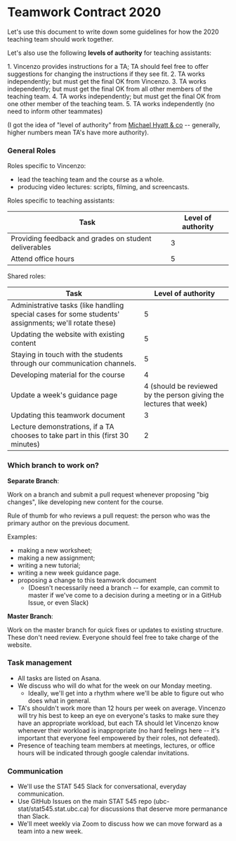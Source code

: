 # Teamwork Contract 2020

Let's use this document to write down some guidelines for how the 2020 teaching team should work together.

Let's also use the following **levels of authority** for teaching assistants:

1\. Vincenzo provides instructions for a TA; TA should feel free to offer suggestions for changing the instructions if they see fit.
2\. TA works independently; but must get the final OK from Vincenzo. 
3\. TA works independently; but must get the final OK from all other members of the teaching team.
4\. TA works independently; but must get the final OK from one other member of the teaching team.
5\. TA works independently (no need to inform other teammates)

(I got the idea of "level of authority" from [Michael Hyatt & co](https://michaelhyatt.com/the-five-levels-of-delegation/) -- generally, higher numbers mean TA's have more authority).

### General Roles

Roles specific to Vincenzo: 

- lead the teaching team and the course as a whole.
- producing video lectures: scripts, filming, and screencasts.

Roles specific to teaching assistants:

| Task | Level of authority |
|------|--------------------|
| Providing feedback and grades on student deliverables | 3 |
| Attend office hours | 5 |


Shared roles:

| Task | Level of authority |
|------|--------------------|
| Administrative tasks (like handling special cases for some students' assignments; we'll rotate these) | 5 |
| Updating the website with existing content | 5 | 
| Staying in touch with the students through our communication channels. | 5 |
| Developing material for the course | 4 |
| Update a week's guidance page | 4 (should be reviewed by the person giving the lectures that week) |
| Updating this teamwork document | 3 | 
| Lecture demonstrations, if a TA chooses to take part in this (first 30 minutes) | 2 |

### Which branch to work on?

**Separate Branch**:

Work on a branch and submit a pull request whenever proposing "big changes", like developing new content for the course.

Rule of thumb for who reviews a pull request: the person who was the primary author on the previous document.

Examples:

- making a new worksheet; 
- making a new assignment; 
- writing a new tutorial; 
- writing a new week guidance page.
- proposing a change to this teamwork document
    - (Doesn't necessarily need a branch -- for example, can commit to master if we've come to a decision during a meeting or in a GitHub Issue, or even Slack)

**Master Branch**:

Work on the master branch for quick fixes or updates to existing structure. These don't need review. Everyone should feel free to take charge of the website.

### Task management

- All tasks are listed on Asana.
- We discuss who will do what for the week on our Monday meeting.
    - Ideally, we'll get into a rhythm where we'll be able to figure out who does what in general.
- TA's shouldn't work more than 12 hours per week on average. Vincenzo will try his best to keep an eye on everyone's tasks to make sure they have an appropriate workload, but each TA should let Vincenzo know whenever their workload is inappropriate (no hard feelings here -- it's important that everyone feel empowered by their roles, not defeated).
- Presence of teaching team members at meetings, lectures, or office hours will be indicated through google calendar invitations.

### Communication

- We'll use the STAT 545 Slack for conversational, everyday communication.
- Use GitHub Issues on the main STAT 545 repo (ubc-stat/stat545.stat.ubc.ca) for discussions that deserve more permanance than Slack.
- We'll meet weekly via Zoom to discuss how we can move forward as a team into a new week. 
